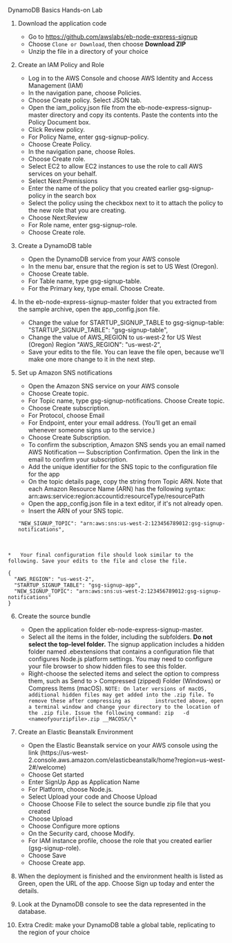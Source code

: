 DynamoDB Basics
Hands-on Lab

1.	Download the application code
    *	Go to https://github.com/awslabs/eb-node-express-signup
    *	Choose `Clone or Download`, then choose **Download ZIP**
    *	Unzip the file in a directory of your choice
2.	Create an IAM Policy and Role
    *	Log in to the AWS Console and choose AWS Identity and Access Management (IAM) 
    *	 In the navigation pane, choose Policies.
    *	Choose Create policy. Select JSON tab.
    *	Open the iam_policy.json file from the eb-node-express-signup-master directory and copy its contents. Paste the contents into       the Policy Document box.
    *	Click Review policy.
    *	For Policy Name, enter gsg-signup-policy.
    *	Choose Create Policy.
    *	In the navigation pane, choose Roles.
    *	Choose Create role.
    *	Select EC2 to allow EC2 instances to use the role to call AWS services on your behalf.
    *	Select Next:Premissions
    *	Enter the name of the policy that you created earlier gsg-signup-policy in the search box
    *	Select the policy using the checkbox next to it to attach the policy to the new role that you are creating. 
    *	Choose Next:Review
    *	For Role name, enter gsg-signup-role.
    *	Choose Create role.

3.	Create a DynamoDB table
    *	Open the DynamoDB service from your AWS console
    *	In the menu bar, ensure that the region is set to US West (Oregon).
    *	Choose Create table.
    *	For Table name, type gsg-signup-table.
    *	For the Primary key, type email. Choose Create.
4.	In the eb-node-express-signup-master folder that you extracted from the sample archive, open the app_config.json file.
    *	Change the value for STARTUP_SIGNUP_TABLE to gsg-signup-table:
        "STARTUP_SIGNUP_TABLE": "gsg-signup-table", 
    *	Change the value of AWS_REGION to us-west-2 for US West (Oregon) Region
        "AWS_REGION": "us-west-2",
    *	Save your edits to the file. You can leave the file open, because we'll make one more change to it in the next step.

5.	Set up Amazon SNS notifications
    *	Open the Amazon SNS service on your AWS console
    *   Choose Create topic.
    *	For Topic name, type gsg-signup-notifications. Choose Create topic.
    *	Choose Create subscription.
    *	 For Protocol, choose Email
    *	For Endpoint, enter your email address. (You’ll get an email whenever someone signs up to the service.)
    *	Choose Create Subscription.
    *	To confirm the subscription, Amazon SNS sends you an email named AWS Notification — Subscription Confirmation. Open the link in     the email to confirm your subscription.
    *	Add the unique identifier for the SNS topic to the configuration file for the app 
    *	On the topic details page, copy the string from Topic ARN. Note that each Amazon Resource Name (ARN) has the following syntax:
    arn:aws:service:region:accountid:resourceType/resourcePath
    *	Open the app_config.json file in a text editor, if it's not already open.
    *	Insert the ARN of your SNS topic.

    `"NEW_SIGNUP_TOPIC": "arn:aws:sns:us-west-2:123456789012:gsg-signup-notifications",`

 

    *	Your final configuration file should look similar to the following. Save your edits to the file and close the file.

    { 
      "AWS_REGION": "us-west-2",
      "STARTUP_SIGNUP_TABLE": "gsg-signup-app",
      "NEW_SIGNUP_TOPIC": "arn:aws:sns:us-west-2:123456789012:gsg-signup-notifications"
    }

6.	Create the source bundle
    *	Open the application folder eb-node-express-signup-master.  
    *	Select all the items in the folder, including the subfolders. **Do not select the top-level folder.** The signup application             includes a hidden folder named .ebextensions that contains a configuration file that configures Node.js platform settings. You may       need to configure your file browser to show hidden files to see this folder.
    *	Right-choose the selected items and select the option to compress them, such as Send to > Compressed (zipped) Folder (Windows)       or Compress Items (macOS).
    `NOTE: On later versions of macOS, additional hidden files may get added into the .zip file. To remove these after compressing as        instructed above, open a terminal window and change your directory to the location of the .zip file. Issue the following command: zip   -d <nameofyourzipfile>.zip __MACOSX/\*`


7.	Create an Elastic Beanstalk Environment
    *	Open the Elastic Beanstalk service on your AWS console using the link (https://us-west-                 2.console.aws.amazon.com/elasticbeanstalk/home?region=us-west-2#/welcome)
    *	Choose Get started
    *	Enter SignUp App as Application Name
    *	For Platform, choose Node.js.
    *	Select Upload your code and Choose Upload
    *	Choose Choose File to select the source bundle zip file that you created
    *	Choose Upload
    *	Choose Configure more options
    *	On the Security card, choose Modify.
    *	 For IAM instance profile, choose the role that you created earlier (gsg-signup-role).
    *	Choose Save
    *	 Choose Create app.


8.	When the deployment is finished and the environment health is listed as Green, open the URL of the app. Choose Sign up today and enter the details.

9.	Look at the DynamoDB console to see the data represented in the database.

10.	 Extra Credit: make your DynamoDB table a global table, replicating to the region of your choice

